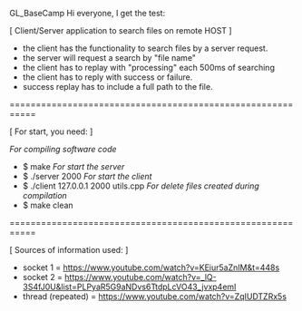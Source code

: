 GL_BaseCamp
Hi everyone, I get the test:

[ Client/Server application to search files on remote HOST ]

- the client has the functionality to search files by a server request.
- the server will request a search by "file name"
- the client has to replay with "processing" each 500ms of searching
- the client has to reply with success or failure.
- success replay has to include a full path to the file.

===========================================================

[ For start, you need: ]

*For compiling software code*
- $ make
*For start the server*
- $ ./server 2000
*For start the client*
- $ ./client 127.0.0.1 2000 utils.cpp
*For delete files created during compilation*
- $ make clean

===========================================================

[ Sources of information used: ]

- socket 1 = https://www.youtube.com/watch?v=KEiur5aZnIM&t=448s
- socket 2 = https://www.youtube.com/watch?v=_lQ-3S4fJ0U&list=PLPyaR5G9aNDvs6TtdpLcVO43_jvxp4emI
- thread (repeated) = https://www.youtube.com/watch?v=ZqIUDTZRx5s